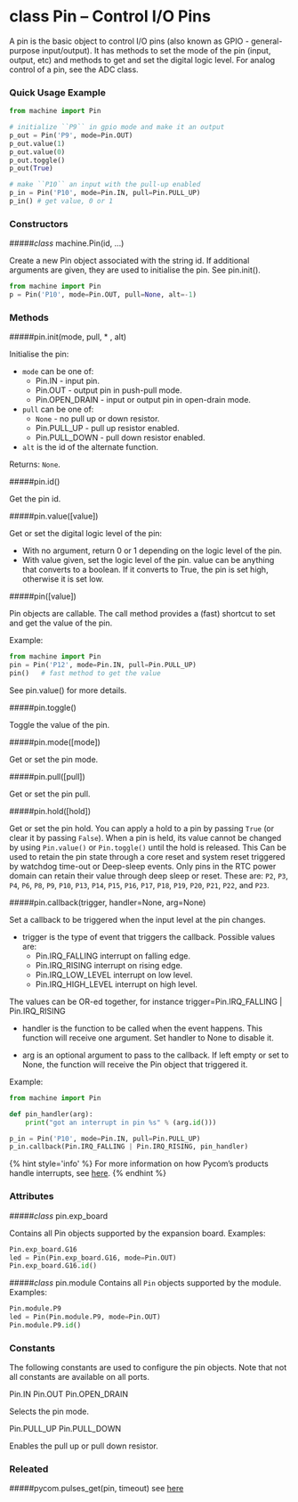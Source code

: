 # class Pin – Control I/O Pins
A pin is the basic object to control I/O pins (also known as GPIO - general-purpose input/output). It has methods to set the mode of the pin (input, output, etc) and methods to get and set the digital logic level. For analog control of a pin, see the ADC class.

### Quick Usage Example
```python
from machine import Pin

# initialize ``P9`` in gpio mode and make it an output
p_out = Pin('P9', mode=Pin.OUT)
p_out.value(1)
p_out.value(0)
p_out.toggle()
p_out(True)

# make ``P10`` an input with the pull-up enabled
p_in = Pin('P10', mode=Pin.IN, pull=Pin.PULL_UP)
p_in() # get value, 0 or 1
```

### Constructors

#####<class><i>class</i> machine.Pin(id, ...)</class>

Create a new Pin object associated with the string id. If additional arguments are given, they are used to initialise the pin. See <function>pin.init()</function>.

```python
from machine import Pin
p = Pin('P10', mode=Pin.OUT, pull=None, alt=-1)
```

### Methods

#####<function>pin.init(mode, pull, * , alt)</function>

Initialise the pin:

- ``mode`` can be one of:
	- <constant>Pin.IN</constant> - input pin.
	- <constant>Pin.OUT</constant> - output pin in push-pull mode.
	- <constant>Pin.OPEN_DRAIN</constant> - input or output pin in open-drain mode.
- ``pull`` can be one of:
	- ``None`` - no pull up or down resistor.
	- <constant>Pin.PULL_UP</constant> - pull up resistor enabled.
	- <constant>Pin.PULL_DOWN</constant> - pull down resistor enabled.
- ``alt`` is the id of the alternate function.

Returns: ``None``.

#####<function>pin.id()</function>

Get the pin id.

#####<function>pin.value([value])</function>

Get or set the digital logic level of the pin:
- With no argument, return 0 or 1 depending on the logic level of the pin.
- With value given, set the logic level of the pin. value can be anything that converts to a boolean. If it converts to True, the pin is set high, otherwise it is set low.

#####<function>pin([value])</function>

Pin objects are callable. The call method provides a (fast) shortcut to set and get the value of the pin.

Example:

```python
from machine import Pin
pin = Pin('P12', mode=Pin.IN, pull=Pin.PULL_UP)
pin()   # fast method to get the value
```

See <function>pin.value()</function> for more details.

#####<function>pin.toggle()</function>

Toggle the value of the pin.

#####<function>pin.mode([mode])</function>

Get or set the pin mode.

#####<function>pin.pull([pull])</function>

Get or set the pin pull.

#####<function>pin.hold([hold])</function>

Get or set the pin hold. You can apply a hold to a pin by passing `True` (or
clear it by passing `False`). When a pin is held, its value cannot be changed by
using  ``Pin.value()`` or ``Pin.toggle()`` until the hold is released. This Can
be used to retain the pin state through a core reset and system reset triggered
 by watchdog time-out or Deep-sleep events. Only pins in the RTC power domain
 can retain their value through deep sleep or reset. These are:  `P2`, `P3`,
`P4`, `P6`, `P8`, `P9`, `P10`, `P13`, `P14`, `P15`, `P16`, `P17`, `P18`, `P19`,
`P20`, `P21`, `P22`, and `P23`.


#####<function>pin.callback(trigger, handler=None, arg=None)</function>

Set a callback to be triggered when the input level at the pin changes.

- trigger is the type of event that triggers the callback. Possible values are:
	- <constant>Pin.IRQ_FALLING</constant> interrupt on falling edge.
	- <constant>Pin.IRQ_RISING</constant> interrupt on rising edge.
	- <constant>Pin.IRQ_LOW_LEVEL</constant> interrupt on low level.
	- <constant>Pin.IRQ_HIGH_LEVEL</constant> interrupt on high level.

The values can be OR-ed together, for instance trigger=Pin.IRQ_FALLING | Pin.IRQ_RISING

- handler is the function to be called when the event happens. This function will receive one argument. Set handler to None to disable it.

- arg is an optional argument to pass to the callback. If left empty or set to None, the function will receive the Pin object that triggered it.

Example:

```python
from machine import Pin

def pin_handler(arg):
    print("got an interrupt in pin %s" % (arg.id()))

p_in = Pin('P10', mode=Pin.IN, pull=Pin.PULL_UP)
p_in.callback(Pin.IRQ_FALLING | Pin.IRQ_RISING, pin_handler)
```

{% hint style='info' %}
For more information on how Pycom’s products handle interrupts, see [here](../../../toolsandfeatures/notes.md).
{% endhint %}


### Attributes

#####<class><i>class</i> pin.exp_board</class>

Contains all Pin objects supported by the expansion board. Examples:

```python
Pin.exp_board.G16
led = Pin(Pin.exp_board.G16, mode=Pin.OUT)
Pin.exp_board.G16.id()
```

#####<class><i>class</i>  pin.module</class>
Contains all ``Pin`` objects supported by the module. Examples:

```python
Pin.module.P9
led = Pin(Pin.module.P9, mode=Pin.OUT)
Pin.module.P9.id()
```

### Constants
The following constants are used to configure the pin objects. Note that not all constants are available on all ports.

<constant>Pin.IN</constant> <constant>Pin.OUT</constant> <constant>Pin.OPEN_DRAIN</constant>

Selects the pin mode.

<constant>Pin.PULL_UP</constant> <constant>Pin.PULL_DOWN</constant>

Enables the pull up or pull down resistor.

### Releated
#####<function>pycom.pulses_get(pin, timeout)</function> see [here](pycom.html#pycompulsesgetpin-timeout)
